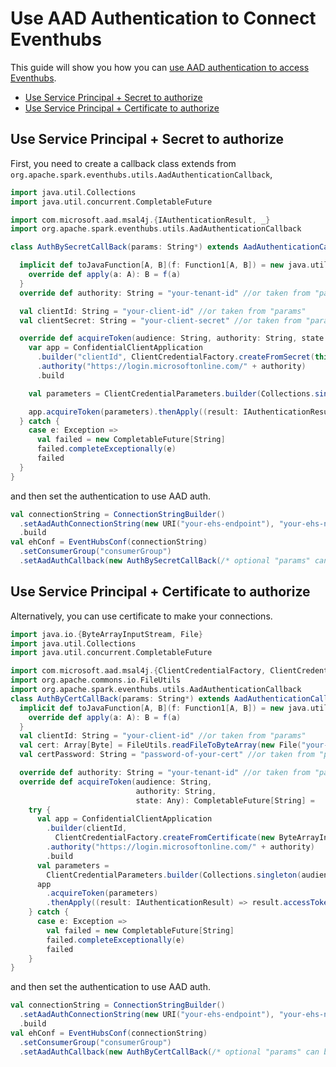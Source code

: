 # Use AAD Authentication to Connect Eventhubs
This guide will show you how you can 
<a href="https://docs.microsoft.com/en-us/azure/event-hubs/authenticate-application" target="_blank">use AAD authentication to access Eventhubs</a>.

* [Use Service Principal + Secret to authorize](#use-service-principal-+-secret-to-authorize)
* [Use Service Principal + Certificate to authorize](#use-service-principal-+-certificate-to-authorize)


## Use Service Principal + Secret to authorize
First, you need to create a callback class extends from `org.apache.spark.eventhubs.utils.AadAuthenticationCallback`,
```scala
import java.util.Collections
import java.util.concurrent.CompletableFuture

import com.microsoft.aad.msal4j.{IAuthenticationResult, _}
import org.apache.spark.eventhubs.utils.AadAuthenticationCallback

class AuthBySecretCallBack(params: String*) extends AadAuthenticationCallback(params) {

  implicit def toJavaFunction[A, B](f: Function1[A, B]) = new java.util.function.Function[A, B] {
    override def apply(a: A): B = f(a)
  }
  override def authority: String = "your-tenant-id" //or taken from "params"

  val clientId: String = "your-client-id" //or taken from "params"
  val clientSecret: String = "your-client-secret" //or taken from "params"

  override def acquireToken(audience: String, authority: String, state: Any): CompletableFuture[String] = try {
    var app = ConfidentialClientApplication
      .builder("clientId", ClientCredentialFactory.createFromSecret(this.clientSecret))
      .authority("https://login.microsoftonline.com/" + authority)
      .build

    val parameters = ClientCredentialParameters.builder(Collections.singleton(audience + ".default")).build

    app.acquireToken(parameters).thenApply((result: IAuthenticationResult) => result.accessToken())
  } catch {
    case e: Exception =>
      val failed = new CompletableFuture[String]
      failed.completeExceptionally(e)
      failed
  }
}
```
and then set the authentication to use AAD auth.
```scala
val connectionString = ConnectionStringBuilder()
  .setAadAuthConnectionString(new URI("your-ehs-endpoint"), "your-ehs-name")
  .build
val ehConf = EventHubsConf(connectionString)
  .setConsumerGroup("consumerGroup")
  .setAadAuthCallback(new AuthBySecretCallBack(/* optional "params" can be passed here */))
```


## Use Service Principal + Certificate to authorize

Alternatively, you can use certificate to make your connections.

```scala
import java.io.{ByteArrayInputStream, File}
import java.util.Collections
import java.util.concurrent.CompletableFuture

import com.microsoft.aad.msal4j.{ClientCredentialFactory, ClientCredentialParameters, ConfidentialClientApplication, IAuthenticationResult}
import org.apache.commons.io.FileUtils
import org.apache.spark.eventhubs.utils.AadAuthenticationCallback
class AuthByCertCallBack(params: String*) extends AadAuthenticationCallback(params) {
  implicit def toJavaFunction[A, B](f: Function1[A, B]) = new java.util.function.Function[A, B] {
    override def apply(a: A): B = f(a)
  }
  val clientId: String = "your-client-id" //or taken from "params"
  val cert: Array[Byte] = FileUtils.readFileToByteArray(new File("your-cert-local-path")) //or taken from "params"
  val certPassword: String = "password-of-your-cert" //or taken from "params"

  override def authority: String = "your-tenant-id" //or taken from "params"
  override def acquireToken(audience: String,
                            authority: String,
                            state: Any): CompletableFuture[String] =
    try {
      val app = ConfidentialClientApplication
        .builder(clientId,
          ClientCredentialFactory.createFromCertificate(new ByteArrayInputStream(cert), certPassword))
        .authority("https://login.microsoftonline.com/" + authority)
        .build
      val parameters =
        ClientCredentialParameters.builder(Collections.singleton(audience + ".default")).build
      app
        .acquireToken(parameters)
        .thenApply((result: IAuthenticationResult) => result.accessToken())
    } catch {
      case e: Exception =>
        val failed = new CompletableFuture[String]
        failed.completeExceptionally(e)
        failed
    }
}
```
and then set the authentication to use AAD auth.
```scala
val connectionString = ConnectionStringBuilder()
  .setAadAuthConnectionString(new URI("your-ehs-endpoint"), "your-ehs-name")
  .build
val ehConf = EventHubsConf(connectionString)
  .setConsumerGroup("consumerGroup")
  .setAadAuthCallback(new AuthByCertCallBack(/* optional "params" can be passed here */))
```
